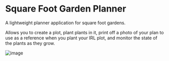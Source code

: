 # Square Foot Garden Planner
A lightweight planner application for square foot gardens.

Allows you to create a plot, plant plants in it, print off a photo of your plan to use as a reference when you plant your IRL plot, and monitor the state of the plants as they grow.

![image](https://user-images.githubusercontent.com/33038097/167168320-556fa296-7e47-40d2-b550-52a0accebf71.png)
